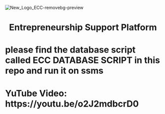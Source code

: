 ![New_Logo_ECC-removebg-preview](https://github.com/user-attachments/assets/e4e01980-144d-4d37-94a1-3e264e58780e)

<div style="text-align: center;">
    <h1>Entrepreneurship Support Platform</h1>
</div>
<H1>please find the database script called ECC DATABASE SCRIPT in this repo and run it on ssms </H1>

<H1>YuTube Video: https://youtu.be/o2J2mdbcrD0</H1>
